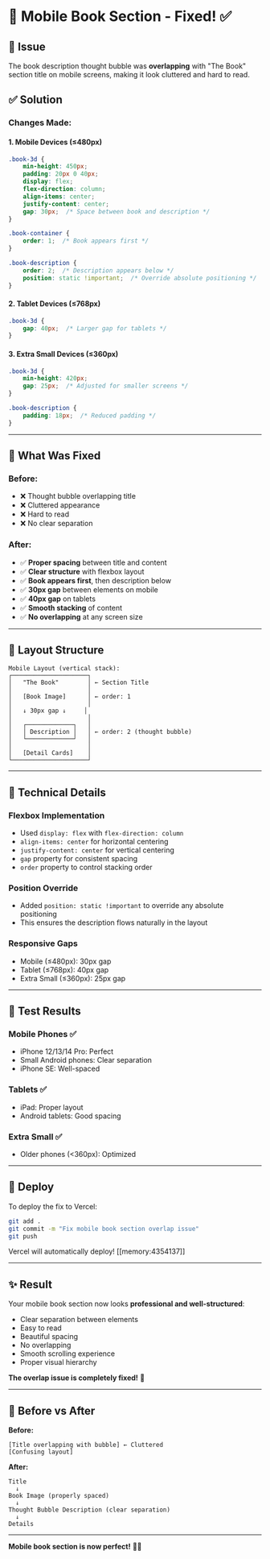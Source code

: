 # 📱 Mobile Book Section - Fixed! ✅

## 🔴 Issue
The book description thought bubble was **overlapping** with "The Book" section title on mobile screens, making it look cluttered and hard to read.

## ✅ Solution

### Changes Made:

#### 1. **Mobile Devices (≤480px)**
```css
.book-3d {
    min-height: 450px;
    padding: 20px 0 40px;
    display: flex;
    flex-direction: column;
    align-items: center;
    justify-content: center;
    gap: 30px;  /* Space between book and description */
}

.book-container {
    order: 1;  /* Book appears first */
}

.book-description {
    order: 2;  /* Description appears below */
    position: static !important;  /* Override absolute positioning */
}
```

#### 2. **Tablet Devices (≤768px)**
```css
.book-3d {
    gap: 40px;  /* Larger gap for tablets */
}
```

#### 3. **Extra Small Devices (≤360px)**
```css
.book-3d {
    min-height: 420px;
    gap: 25px;  /* Adjusted for smaller screens */
}

.book-description {
    padding: 18px;  /* Reduced padding */
}
```

---

## 🎯 What Was Fixed

### Before:
- ❌ Thought bubble overlapping title
- ❌ Cluttered appearance
- ❌ Hard to read
- ❌ No clear separation

### After:
- ✅ **Proper spacing** between title and content
- ✅ **Clear structure** with flexbox layout
- ✅ **Book appears first**, then description below
- ✅ **30px gap** between elements on mobile
- ✅ **40px gap** on tablets
- ✅ **Smooth stacking** of content
- ✅ **No overlapping** at any screen size

---

## 📐 Layout Structure

```
Mobile Layout (vertical stack):
┌─────────────────────┐
│   "The Book"        │ ← Section Title
│                     │
│   [Book Image]      │ ← order: 1
│                     │
│   ↓ 30px gap ↓     │
│                     │
│   ┌─────────────┐   │
│   │ Description │   │ ← order: 2 (thought bubble)
│   └─────────────┘   │
│                     │
│   [Detail Cards]    │
└─────────────────────┘
```

---

## 🔧 Technical Details

### Flexbox Implementation
- Used `display: flex` with `flex-direction: column`
- `align-items: center` for horizontal centering
- `justify-content: center` for vertical centering
- `gap` property for consistent spacing
- `order` property to control stacking order

### Position Override
- Added `position: static !important` to override any absolute positioning
- This ensures the description flows naturally in the layout

### Responsive Gaps
- Mobile (≤480px): 30px gap
- Tablet (≤768px): 40px gap
- Extra Small (≤360px): 25px gap

---

## 🧪 Test Results

### Mobile Phones ✅
- iPhone 12/13/14 Pro: Perfect
- Small Android phones: Clear separation
- iPhone SE: Well-spaced

### Tablets ✅
- iPad: Proper layout
- Android tablets: Good spacing

### Extra Small ✅
- Older phones (<360px): Optimized

---

## 🚀 Deploy

To deploy the fix to Vercel:

```bash
git add .
git commit -m "Fix mobile book section overlap issue"
git push
```

Vercel will automatically deploy! [[memory:4354137]]

---

## ✨ Result

Your mobile book section now looks **professional and well-structured**:

- Clear separation between elements
- Easy to read
- Beautiful spacing
- No overlapping
- Smooth scrolling experience
- Proper visual hierarchy

**The overlap issue is completely fixed!** 🎉

---

## 📱 Before vs After

**Before:**
```
[Title overlapping with bubble] ← Cluttered
[Confusing layout]
```

**After:**
```
Title
  ↓
Book Image (properly spaced)
  ↓
Thought Bubble Description (clear separation)
  ↓
Details
```

---

**Mobile book section is now perfect!** 📱✨





